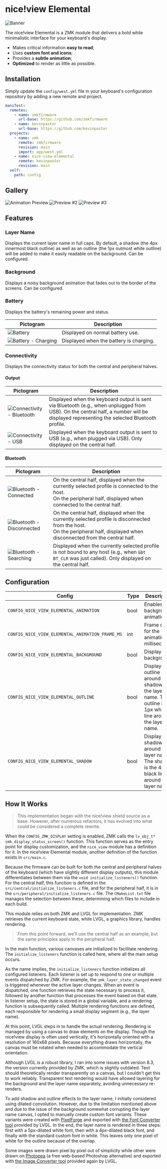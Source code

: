 # nice!view Elemental

![Banner](./assets/banner.png)

The nice!view Elemental is a ZMK module that delivers a bold while minimalistic interface for your keyboard's display.

- Makes critical information **easy to read**;
- Uses **custom font and icons**;
- Provides a **subtle animation**;
- **Optimized** to render as little as possible.

## Installation

Simply update the `config/west.yml` file in your keyboard's configuration repository by adding a new remote and project. 

```yml
manifest:
  remotes:
    - name: zmkfirmware
      url-base: https://github.com/zmkfirmware
    - name: kevinpastor
      url-base: https://github.com/kevinpastor
  projects:
    - name: zmk
      remote: zmkfirmware
      revision: main
      import: app/west.yml
    - name: nice-view-elemental
      remote: kevinpastor
      revision: main
  self:
    path: config
```

## Gallery

![Animation Preview](./assets/animation.gif)
![Preview #2](./assets/preview_2.png)
![Preview #3](./assets/preview_3.png)

## Features

### Layer Name

Displays the current layer name in full caps. By default, a shadow (the 4px innermost black outline) as well as an outline (the 1px outmost white outline) will be added to make it easily readable on the background. Can be configured.

### Background

Displays a noisy background animation that fades out to the border of the screens. Can be configured.

### Battery

Displays the battery's remaining power and status.

| Pictogram                                         | Description                             |
| ------------------------------------------------- | --------------------------------------- |
| ![Battery](./assets/battery.png)                     | Displayed on normal battery use.        |
| ![Battery - Charging](./assets/battery_charging.png) | Displayed when the battery is charging. |

### Connectivity

Displays the connectivity status for both the central and peripheral halves.

#### Output

| Pictogram                                                     | Description                                                                                                                                                                            |
| ------------------------------------------------------------- | -------------------------------------------------------------------------------------------------------------------------------------------------------------------------------------- |
| ![Connectivity - Bluetooth](./assets/connectivity_bluetooth.png) | Displayed when the keyboard output is sent via Bluetooth (e.g., when unplugged from USB). On the central half, a number will be displayed representing the selected Bluetooth profile. |
| ![Connectivity - USB](./assets/connectivity_usb.png)             | Displayed when the keyboard output is sent to USB (e.g., when plugged via USB). Only displayed on the central half.                                                                    |

#### Bluetooth

| Pictogram                                                     | Description                                                                                                                                                                       |
| ------------------------------------------------------------- | --------------------------------------------------------------------------------------------------------------------------------------------------------------------------------- |
| ![Bluetooth - Connected](./assets/bluetooth_connected.png)       | On the central half, displayed when the currently selected profile is connected to the host.<br />On the peripheral half, displayed when connected to the central half.           |
| ![Bluetooth - Disconnected](./assets/bluetooth_disconnected.png) | On the central half, displayed when the currently selected profile is disconnected from the host.<br />On the peripheral half, displayed when disconnected from the central half. |
| ![Bluetooth - Searching](./assets/bluetooth_searching.png)           | Displayed when the currently selected profile is not bound to any host (e.g., when `&bt BT_CLR` was just called). Only displayed on the central half.                             |

## Configuration

| Config                                          | Type | Description                                                                                                       | Default |
| ----------------------------------------------- | ---- | ----------------------------------------------------------------------------------------------------------------- | ------- |
| `CONFIG_NICE_VIEW_ELEMENTAL_ANIMATION`          | bool | Enables the background animation.                                                                                 | y       |
| `CONFIG_NICE_VIEW_ELEMENTAL_ANIMATION_FRAME_MS` | int  | Frame delay for the animation, in milliseconds.                                                                   | 250     |
| `CONFIG_NICE_VIEW_ELEMENTAL_BACKGROUND`         | bool | Displays a background.                                                                                            | y       |
| `CONFIG_NICE_VIEW_ELEMENTAL_OUTLINE`            | bool | Displays an outline around the shadow of the layer name. The outline is the 1px white line around the layer name. | y       |
| `CONFIG_NICE_VIEW_ELEMENTAL_SHADOW`             | bool | Displays a shadow around the layer name. The shadow is the 4px black line around the layer name.                  | y       |
<!--
| `CONFIG_NICE_VIEW_ELEMENTAL_CAPITALIZATION`     | bool | Enables full capitalization for the layer name.                                                                   | y       | 
-->

## How It Works

> This implementation began with the nice!view shield source as a base. However, after numerous refactors, it has evolved into what could be considered a complete rewrite.

When the `CONFIG_ZMK_DISPLAY` setting is enabled, ZMK calls the `lv_obj_t* zmk_display_status_screen()` function. This function serves as the entry point for display customization, and the `nice_view` module has a definition for it. In the nice!view Elemental module, another definition of the function exists in `src/main.c`.

Because the firmware can be built for both the central and peripheral halves of the keyboard (which have slightly different display outputs), this module differentiates between them via the `void initialize_listeners()` function. For the central half, this function is defined in the `src/central/initialize_listeners.c` file, and for the peripheral half, it is in the `src/peripheral/initialize_listeners.c` file. The `CMakeList.txt` file manages the selection between these, determining which files to include in each build.

This module relies on both ZMK and LVGL for implementation. ZMK retrieves the current keyboard state, while LVGL, a graphics library, handles rendering.

> From this point forward, we'll use the central half as an example, but the same principles apply to the peripheral half.

In the main function, various canvases are initialized to facilitate rendering. The `initialize_listeners` function is called here, where all the main setup occurs.

As the name implies, the `initialize_listeners` function initializes all configured listeners. Each listener is set up to respond to one or multiple events dispatched by ZMK. For example, the `zmk_layer_state_changed` event is triggered whenever the active layer changes. When an event is dispatched, one function retrieves the state necessary to process it, followed by another function that processes the event based on that state. In listener setup, the state is stored in a global variable, and a rendering function is subsequently called. Multiple rendering functions are defined, each responsible for rendering a small display segment (e.g., the layer name).

At this point, LVGL steps in to handle the actual rendering. Rendering is managed by using a canvas to draw elements on the display. Though the nice!view display is often used vertically, it's horizontally oriented with a resolution of 160x68 pixels. Because everything draws horizontally, the canvas must be rotated when needed to accommodate the vertical orientation.

Although LVGL is a robust library, I ran into some issues with version 8.3, the version currently provided by ZMK, which is slightly outdated. Text should theoretically render transparently on a canvas, but I couldn't get this to work reliably. Transparent text rendering would have allowed layering for the background and the layer name separately, avoiding unnecessary re-renders.

To add shadow and outline effects to the layer name, I initially considered using dilated convolution. However, due to the limitation mentioned above and due to the issue of the background somewhat corrupting the layer name canvas, I opted to manually create custom font variants. These variants were created with [PixelForge](https://sergilazaro.itch.io/pixelforge) and exported with [the Font Converter tool](https://lvgl.io/tools/fontconverter) provided by LVGL. In the end, the layer name is rendered in three steps: first with a 5px-dilated white font, then with a 4px-dilated black font, and finally with the standard custom font in white. This leaves only one pixel of white for the outline because of the overlap.

Some images were drawn pixel by pixel out of simplicity while other were drawn on [Photopea](https://www.photopea.com/) (a free web-based Photoshop alternative) and exported with [the Image Converter tool](https://lvgl.io/tools/imageconverter) provided again by LVGL.

